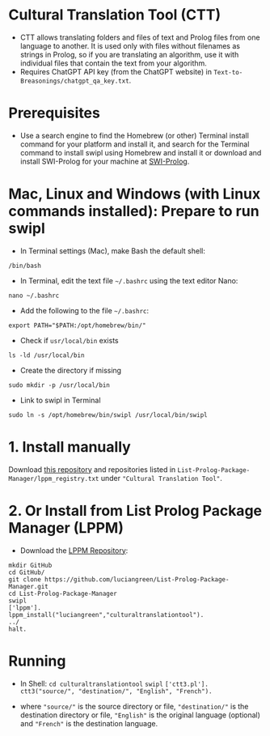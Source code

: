 # Cultural Translation Tool (CTT)

* CTT allows translating folders and files of text and Prolog files from one language to another. It is used only with files without filenames as strings in Prolog, so if you are translating an algorithm, use it with individual files that contain the text from your algorithm.
* Requires ChatGPT API key (from the ChatGPT website) in `Text-to-Breasonings/chatgpt_qa_key.txt`.

# Prerequisites

* Use a search engine to find the Homebrew (or other) Terminal install command for your platform and install it, and search for the Terminal command to install swipl using Homebrew and install it or download and install SWI-Prolog for your machine at <a href="https://www.swi-prolog.org/build/">SWI-Prolog</a>.

# Mac, Linux and Windows (with Linux commands installed): Prepare to run swipl

* In Terminal settings (Mac), make Bash the default shell:

```
/bin/bash
```

* In Terminal, edit the text file `~/.bashrc` using the text editor Nano:

```
nano ~/.bashrc
```

* Add the following to the file `~/.bashrc`:

```
export PATH="$PATH:/opt/homebrew/bin/"
```

* Check if `usr/local/bin` exists

```
ls -ld /usr/local/bin
```

* Create the directory if missing

```
sudo mkdir -p /usr/local/bin
```

* Link to swipl in Terminal

```
sudo ln -s /opt/homebrew/bin/swipl /usr/local/bin/swipl
```

# 1. Install manually

Download <a href="http://github.com/luciangreen/culturaltranslationtool/">this repository</a> and repositories listed in `List-Prolog-Package-Manager/lppm_registry.txt` under `"Cultural Translation Tool"`.

# 2. Or Install from List Prolog Package Manager (LPPM)

* Download the <a href="https://github.com/luciangreen/List-Prolog-Package-Manager">LPPM Repository</a>:

```
mkdir GitHub
cd GitHub/
git clone https://github.com/luciangreen/List-Prolog-Package-Manager.git
cd List-Prolog-Package-Manager
swipl
['lppm'].
lppm_install("luciangreen","culturaltranslationtool").
../
halt.
```

# Running

* In Shell:
`cd culturaltranslationtool`
`swipl`
`['ctt3.pl'].`
`ctt3("source/", "destination/", "English", "French").`

* where `"source/"` is the source directory or file, `"destination/"` is the destination directory or file, `"English"` is the original language (optional) and `"French"` is the destination language.

